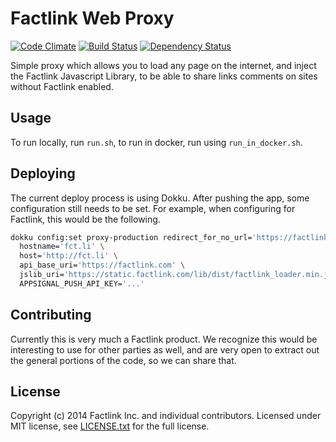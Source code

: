 # Factlink Web Proxy

[![Code Climate](https://codeclimate.com/github/Factlink/web-proxy.png)](https://codeclimate.com/github/Factlink/web-proxy) [![Build Status](https://travis-ci.org/Factlink/web-proxy.svg)](https://travis-ci.org/Factlink/web-proxy) [![Dependency Status](https://gemnasium.com/Factlink/web-proxy.svg)](https://gemnasium.com/Factlink/web-proxy)

Simple proxy which allows you to load any page on the internet, and inject the Factlink Javascript Library, to be able to share links comments on sites without Factlink enabled.

## Usage

To run locally, run `run.sh`, to run in docker, run using `run_in_docker.sh`.

## Deploying

The current deploy process is using Dokku. After pushing the app, some configuration still needs to be set. For example, when configuring for Factlink, this would be the following.

```bash
dokku config:set proxy-production redirect_for_no_url='https://factlink.com' \
  hostname='fct.li' \
  host='http://fct.li' \
  api_base_uri='https://factlink.com' \
  jslib_uri='https://static.factlink.com/lib/dist/factlink_loader.min.js?o=proxy' \
  APPSIGNAL_PUSH_API_KEY='...'
```

## Contributing

Currently this is very much a Factlink product. We recognize this would be interesting to use for other parties as well, and are very open to extract out the general portions of the code, so we can share that.

## License

Copyright (c) 2014 Factlink Inc. and individual contributors. Licensed under MIT license, see [LICENSE.txt](LICENSE.txt) for the full license.
